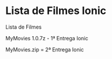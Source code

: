 # Lista de Filmes Ionic
Lista de Filmes

MyMovies 1.0.7z - 1ª Entrega Ionic

MyMovies.zip = 2ª Entrega Ionic
